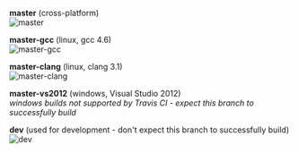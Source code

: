 [master]: https://api.travis-ci.org/timothy-shields/linq-cpp.png?branch=master
[master-gcc]: https://api.travis-ci.org/timothy-shields/linq-cpp.png?branch=master-gcc
[master-clang]: https://api.travis-ci.org/timothy-shields/linq-cpp.png?branch=master-clang
[master-vs2012]: https://api.travis-ci.org/timothy-shields/linq-cpp.png?branch=master-vs2012
[dev]: https://api.travis-ci.org/timothy-shields/linq-cpp.png?branch=dev

**master** (cross-platform)<br>
![master][]

**master-gcc** (linux, gcc 4.6)<br>
![master-gcc][]

**master-clang** (linux, clang 3.1)<br>
![master-clang][]

**master-vs2012** (windows, Visual Studio 2012)<br>
*windows builds not supported by Travis CI - expect this branch to successfully build*

**dev** (used for development - don't expect this branch to successfully build)<br>
![dev][]
